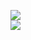 [![](https://img.shields.io/badge/Made%20With-Github%20Spray-lightgrey.svg?style=for-the-badge&logo=github)](https://github.com/Annihil/github-spray#3792)  
[![](https://i.imgur.com/2DrTn0Z.gif)](https://github.com/Annihil/github-spray)